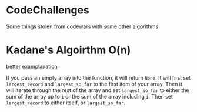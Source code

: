 # CodeChallenges
Some things stolen from codewars with some other algorithms

# Kadane's Algoirthm O(n)
[better examplanation](http://www.geeksforgeeks.org/largest-sum-contiguous-subarray/)

If you pass an empty array into the function, it will return `None`.
It will first set `largest_record` and `largest_so_far` to the first item of your array.
Then it will iterate through the rest of the array and set `largest_so_far` to either the sum of the array up to `i` or the sum of the array including `i`. Then set `largest_record` to either itself, or `largest_so_far`.
